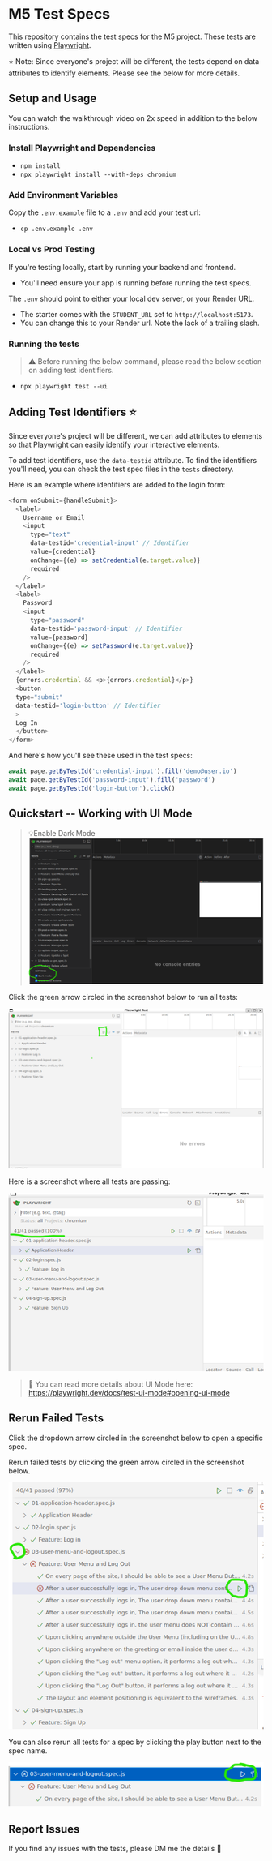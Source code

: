 # M5 Test Specs

This repository contains the test specs for the M5 project.  These tests are written using [Playwright](https://playwright.dev/docs/intro).

⭐ Note: Since everyone's project will be different, the tests depend on data attributes to identify elements.  Please see the below for more details.


## Setup and Usage
You can watch the walkthrough video on 2x speed in addition to the below instructions.

### Install Playwright and Dependencies
- `npm install`
- `npx playwright install --with-deps chromium`

### Add Environment Variables
Copy the `.env.example` file to a `.env` and add your test url:
- `cp .env.example .env`


### Local vs Prod Testing
If you're testing locally, start by running your backend and frontend.
- You'll need ensure your app is running before running the test specs.

The `.env` should point to either your local dev server, or your Render URL.
- The starter comes with the `STUDENT_URL` set to `http://localhost:5173`.
- You can change this to your Render url.  Note the lack of a trailing slash.


### Running the tests
> ⚠️ Before running the below command, please read the below section on adding test identifiers.
- `npx playwright test --ui`

## Adding Test Identifiers ⭐

Since everyone's project will be different, we can add attributes to elements so that Playwright can easily identify your interactive elements.

To add test identifiers, use the `data-testid` attribute.  To find the identifiers you'll need, you can check the test spec files in the `tests` directory.

Here is an example where identifiers are added to the login form:

```js
<form onSubmit={handleSubmit}>
  <label>
    Username or Email
    <input
      type="text"
      data-testid='credential-input' // Identifier
      value={credential}
      onChange={(e) => setCredential(e.target.value)}
      required
    />
  </label>
  <label>
    Password
    <input
      type="password"
      data-testid='password-input' // Identifier
      value={password}
      onChange={(e) => setPassword(e.target.value)}
      required
    />
  </label>
  {errors.credential && <p>{errors.credential}</p>}
  <button
  type="submit"
  data-testid='login-button' // Identifier
  >
  Log In
  </button>
</form>
```

And here's how you'll see these used in the test specs:
```js
await page.getByTestId('credential-input').fill('demo@user.io')
await page.getByTestId('password-input').fill('password')
await page.getByTestId('login-button').click()
```


## Quickstart -- Working with UI Mode

> 💡Enable Dark Mode
![dark mode](./screenshots/darkmode.png)

Click the green arrow circled in the screenshot below to run all tests:

![alt text](./screenshots/image.png)

Here is a screenshot where all tests are passing:

![alt text](./screenshots/image-1.png)

> 📖 You can read more details about UI Mode here: https://playwright.dev/docs/test-ui-mode#opening-ui-mode

## Rerun Failed Tests

Click the dropdown arrow circled in the screenshot below to open a specific spec.

Rerun failed tests by clicking the green arrow circled in the screenshot below.

![alt text](./screenshots/image-2.png)

 You can also rerun all tests for a spec by clicking the play button next to the spec name.

![alt text](./screenshots/image-3.png)

## Report Issues

If you find any issues with the tests, please DM me the details 🙏
